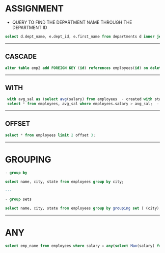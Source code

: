 # ASSIGNMENT

- QUERY TO FIND THE DEPARTMENT NAME THROUGH THE DEPARTMENT ID

```sql
select d.dept_name, e.dept_id, e.first_name from departments d inner join employees e on d.dept_id = e.dept_id where employee_id = 25; 
```


---

## CASCADE
```sql
alter table emp2 add FOREIGN KEY (id) references employees(id) on delete CASCADE; ` - on droping parent table the child table will also be deleted 
```

---

## WITH 
```sql
 with avg_sal as (select avg(salary) from employees  - created with statement
 select * from employees, avg_sal where employees.salary > avg_sal;  - performed with statement
```

---

## OFFSET
```sql
select * from employees limit 2 offset 3; 
```
---


# GROUPING
```sql
- group by

select name, city, state from employees group by city; 

---

- group sets

select name, city, state from employees group by grouping set ( (city), (city, state);  `
```
---


# ANY
```sql
select emp_name from employees where salary = any(select Max(salary) from employees); 
```







